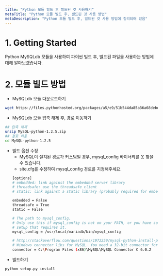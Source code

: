 ```yaml
---
title: "Python 모듈 빌드 후 빌드된 것 사용하기"
metaTitle: "Python 모듈 빌드 후, 빌드된 것 사용 방법"
metaDescription: "Python 모듈 빌드 후, 빌드된 것 사용 방법에 정리되어 있음"
---
```


# 1. Getting Started
Python MySQLdb 모듈을 사용하여 파이썬 빌드 후, 빌드된 파일을 사용하는 방법에 대해 알아보겠습니다.

# 2. 모듈 빌드 방법
- MySQLdb 모듈 다운로드하기
``` bash
wget https://files.pythonhosted.org/packages/a5/e9/51b544da85a36a68debe7a7091f068d802fc515a3a202652828c73453cad/MySQL-python-1.2.5.zip
```

- MySQLdb 모듈 압축 해제 후, 경로 이동하기
``` bash
## 압축 해제
unzip MySQL-python-1.2.5.zip
## 경로 이동
cd MySQL-python-1.2.5
```

- 빌드 옵션 수정
  - MySQL이 설치된 경로가 커스텀일 경우, mysql_config 바이너리를 못 찾을 수 있습니다.
  - site.cfg를 수정하여 mysql_config 경로를 지정해주세요.
  ``` bash
  [options]
  # embedded: link against the embedded server library
  # threadsafe: use the threadsafe client
  # static: link against a static library (probably required for embedded)

  embedded = False
  threadsafe = True
  static = False

  # The path to mysql_config.
  # Only use this if mysql_config is not on your PATH, or you have some weird
  # setup that requires it.
  mysql_config = /usr/local/mariadb/bin/mysql_config

  # http://stackoverflow.com/questions/1972259/mysql-python-install-problem-using-virtualenv-windows-pip
  # Windows connector libs for MySQL. You need a 32-bit connector for your 32-bit Python build.
  connector = C:\Program Files (x86)\MySQL\MySQL Connector C 6.0.2
  ```
- 빌드하기
``` bash
python setup.py install
```